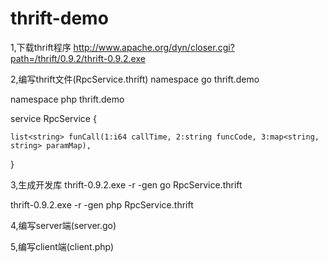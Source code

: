 thrift-demo
===========

1,下载thrift程序
http://www.apache.org/dyn/closer.cgi?path=/thrift/0.9.2/thrift-0.9.2.exe

2,编写thrift文件(RpcService.thrift)
namespace go thrift.demo

namespace php thrift.demo

service RpcService {

    list<string> funCall(1:i64 callTime, 2:string funcCode, 3:map<string, string> paramMap),
    
}


3,生成开发库
thrift-0.9.2.exe -r -gen go RpcService.thrift

thrift-0.9.2.exe -r -gen php RpcService.thrift


4,编写server端(server.go)


5,编写client端(client.php)

